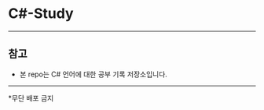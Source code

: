 # C#-Study
<hr>
<body>
  <h2>참고</h2>
  <ul>
  <li>본 repo는 C# 언어에 대한 공부 기록 저장소입니다.</li>
  </ul>
  <hr>
*무단 배포 금지
</body>

